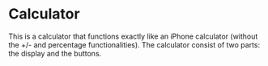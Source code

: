 # Calculator

This is a calculator that functions exactly like an iPhone calculator (without the +/- and percentage functionalities).
The calculator consist of two parts: the display and the buttons.
